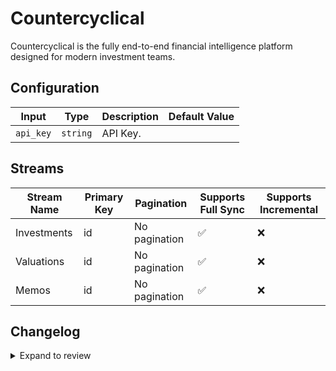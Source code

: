 # Countercyclical
Countercyclical is the fully end-to-end financial intelligence platform designed for modern investment teams.

## Configuration

| Input | Type | Description | Default Value |
|-------|------|-------------|---------------|
| `api_key` | `string` | API Key.  |  |

## Streams
| Stream Name | Primary Key | Pagination | Supports Full Sync | Supports Incremental |
|-------------|-------------|------------|---------------------|----------------------|
| Investments | id | No pagination | ✅ |  ❌  |
| Valuations | id | No pagination | ✅ |  ❌  |
| Memos | id | No pagination | ✅ |  ❌  |

## Changelog

<details>
  <summary>Expand to review</summary>

| Version          | Date              | Pull Request | Subject        |
|------------------|-------------------|--------------|----------------|
| 0.0.36 | 2025-09-30 | [66332](https://github.com/airbytehq/airbyte/pull/66332) | Update dependencies |
| 0.0.35 | 2025-09-09 | [65748](https://github.com/airbytehq/airbyte/pull/65748) | Update dependencies |
| 0.0.34 | 2025-08-23 | [65285](https://github.com/airbytehq/airbyte/pull/65285) | Update dependencies |
| 0.0.33 | 2025-08-09 | [64379](https://github.com/airbytehq/airbyte/pull/64379) | Update dependencies |
| 0.0.32 | 2025-07-26 | [64047](https://github.com/airbytehq/airbyte/pull/64047) | Update dependencies |
| 0.0.31 | 2025-07-19 | [63555](https://github.com/airbytehq/airbyte/pull/63555) | Update dependencies |
| 0.0.30 | 2025-07-12 | [63012](https://github.com/airbytehq/airbyte/pull/63012) | Update dependencies |
| 0.0.29 | 2025-07-05 | [62790](https://github.com/airbytehq/airbyte/pull/62790) | Update dependencies |
| 0.0.28 | 2025-06-28 | [62337](https://github.com/airbytehq/airbyte/pull/62337) | Update dependencies |
| 0.0.27 | 2025-06-21 | [61960](https://github.com/airbytehq/airbyte/pull/61960) | Update dependencies |
| 0.0.26 | 2025-06-14 | [61187](https://github.com/airbytehq/airbyte/pull/61187) | Update dependencies |
| 0.0.25 | 2025-05-24 | [60394](https://github.com/airbytehq/airbyte/pull/60394) | Update dependencies |
| 0.0.24 | 2025-05-10 | [60047](https://github.com/airbytehq/airbyte/pull/60047) | Update dependencies |
| 0.0.23 | 2025-05-03 | [59404](https://github.com/airbytehq/airbyte/pull/59404) | Update dependencies |
| 0.0.22 | 2025-04-26 | [58856](https://github.com/airbytehq/airbyte/pull/58856) | Update dependencies |
| 0.0.21 | 2025-04-19 | [58329](https://github.com/airbytehq/airbyte/pull/58329) | Update dependencies |
| 0.0.20 | 2025-04-12 | [57770](https://github.com/airbytehq/airbyte/pull/57770) | Update dependencies |
| 0.0.19 | 2025-04-05 | [57268](https://github.com/airbytehq/airbyte/pull/57268) | Update dependencies |
| 0.0.18 | 2025-03-29 | [56483](https://github.com/airbytehq/airbyte/pull/56483) | Update dependencies |
| 0.0.17 | 2025-03-22 | [55915](https://github.com/airbytehq/airbyte/pull/55915) | Update dependencies |
| 0.0.16 | 2025-03-08 | [55303](https://github.com/airbytehq/airbyte/pull/55303) | Update dependencies |
| 0.0.15 | 2025-03-01 | [54975](https://github.com/airbytehq/airbyte/pull/54975) | Update dependencies |
| 0.0.14 | 2025-02-22 | [54421](https://github.com/airbytehq/airbyte/pull/54421) | Update dependencies |
| 0.0.13 | 2025-02-15 | [53767](https://github.com/airbytehq/airbyte/pull/53767) | Update dependencies |
| 0.0.12 | 2025-02-08 | [53377](https://github.com/airbytehq/airbyte/pull/53377) | Update dependencies |
| 0.0.11 | 2025-02-01 | [52819](https://github.com/airbytehq/airbyte/pull/52819) | Update dependencies |
| 0.0.10 | 2025-01-25 | [52311](https://github.com/airbytehq/airbyte/pull/52311) | Update dependencies |
| 0.0.9 | 2025-01-18 | [51650](https://github.com/airbytehq/airbyte/pull/51650) | Update dependencies |
| 0.0.8 | 2025-01-11 | [51114](https://github.com/airbytehq/airbyte/pull/51114) | Update dependencies |
| 0.0.7 | 2024-12-28 | [50539](https://github.com/airbytehq/airbyte/pull/50539) | Update dependencies |
| 0.0.6 | 2024-12-21 | [50061](https://github.com/airbytehq/airbyte/pull/50061) | Update dependencies |
| 0.0.5 | 2024-12-14 | [49500](https://github.com/airbytehq/airbyte/pull/49500) | Update dependencies |
| 0.0.4 | 2024-12-12 | [49152](https://github.com/airbytehq/airbyte/pull/49152) | Update dependencies |
| 0.0.3 | 2024-11-04 | [48283](https://github.com/airbytehq/airbyte/pull/48283) | Update dependencies |
| 0.0.2 | 2024-10-28 | [47557](https://github.com/airbytehq/airbyte/pull/47557) | Update dependencies |
| 0.0.1 | 2024-10-06 | | Initial release by [@williamleiby](https://github.com/williamleiby) via Connector Builder |

</details>

